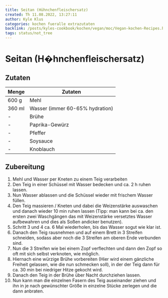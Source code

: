 ```yaml
---
title: Seitan (Hühnchenfleischersatz)
created: Th 11.08.2022, 13:27:11
author: Kyle Klus
categories: kochen fueralle extrazutaten
backlink: /posts/kyles-cookbook/kochen/vegan/moc/Vegan-kochen-Recipes.html
tags: status/not_tree
---
```


# Seitan (H�hnchenfleischersatz)

## Zutaten

| Menge  | Zutaten                         |
| ------ | ------------------------------- |
| 600 g  | Mehl                            |
| 360 ml | Wasser (immer 60-65% hydration) |
| -      | Brühe                           |
| -      | Paprika-Gewürz                  |
| -      | Pfeffer                         |
| -      | Soysauce                        |
| -      | Knoblauch                       |

## Zubereitung

1. Mehl und Wasser per Kneten zu einem Teig verarbeiten
2. Den Teig in einer Schüssel mit Wasser bedecken und ca. 2 h ruhen lassen.
3. Nun Wasser ablassen und die Schüssel wieder mit frischem Wasser füllen.
4. Den Teig massieren / Kneten und dabei die Weizenstärke auswaschen und danach wieder 10 min ruhen lassen (Tipp: man kann bei ca. den ersten zwei Waschgängen das mit Weizenstärke versetztes Wasser aufbewahren und dies als Soßen andicker benutzen).
5. Schritt 3 und 4 ca. 6 Mal wiederholen, bis das Wasser sogut wie klar ist.
6. Danach den Teig rausnehmen und auf einem Brett in 3 Streifen schneiden, sodass aber noch die 3 Streifen am oberen Ende verbunden sind.
7. Nun die 3 Streifen wie bei einem Zopf verflechten und dann den Zopf so oft mit sich selbst verknoten, wie möglich.
8. Hiernach eine würzige Brühe vorbereiten (Hier wird einem gänzliche Freiheit gelassen, wie die nun schmecken soll), in der der Teig dann für ca. 30 min bei niedriger Hitze gekocht wird.
9. Danach den Teig in der Brühe über Nacht durchziehen lassen.
10. Nun kann man die einzelnen Fasern des Teig auseinander ziehen und ihn in je nach gewünschter Größe in einzelne Stücke zerlegen und die dann anbraten.